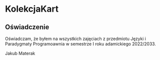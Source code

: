 # KolekcjaKart

## Oświadczenie

Oświadczam, że byłem na wszystkich zajęciach z przedmiotu Języki i Paradygmaty Programoawnia w semestrze I roku adamickiego 2022/2033.

Jakub Materak
